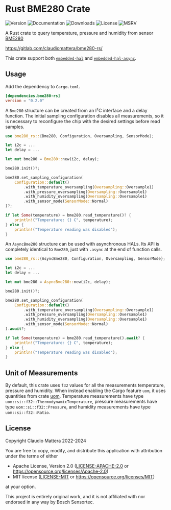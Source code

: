 Rust BME280 Crate
====

![Version](https://img.shields.io/crates/v/bme280-rs)
![Documentation](https://img.shields.io/docsrs/bme280-rs/0.1.0)
![Downloads](https://img.shields.io/crates/dv/bme280-rs/0.1.0)
![License](https://img.shields.io/crates/l/bme280-rs/0.1.0)
![MSRV](https://img.shields.io/crates/msrv/bme280-rs/0.1.0)

A Rust crate to query temperature, pressure and humidity from sensor [BME280]

<https://gitlab.com/claudiomattera/bme280-rs/>

[BME280]: https://www.bosch-sensortec.com/products/environmental-sensors/humidity-sensors-bme280/

This crate support both [`embedded-hal`][embedded-hal] and [`embedded-hal-async`][embedded-hal-async].

[embedded-hal]: https://crates.io/crates/embedded-hal
[embedded-hal-async]: https://crates.io/crates/embedded-hal-async


Usage
----

Add the dependency to `Cargo.toml`.

~~~~toml
[dependencies.bme280-rs]
version = "0.2.0"
~~~~

A `Bme280` structure can be created from an I²C interface and a delay function.
The initial sampling configuration disables all measurements, so it is necessary to reconfigure the chip with the desired settings before read samples.

~~~~rust
use bme280_rs::{Bme280, Configuration, Oversampling, SensorMode};

let i2c = ...
let delay = ...

let mut bme280 = Bme280::new(i2c, delay);

bme280.init()?;

bme280.set_sampling_configuration(
    Configuration::default()
        .with_temperature_oversampling(Oversampling::Oversample1)
        .with_pressure_oversampling(Oversampling::Oversample1)
        .with_humidity_oversampling(Oversampling::Oversample1)
        .with_sensor_mode(SensorMode::Normal)
)?;

if let Some(temperature) = bme280.read_temperature()? {
    println!("Temperature: {} C", temperature);
} else {
    println!("Temperature reading was disabled");
}
~~~~

An `AsyncBme280` structure can be used with asynchronous HALs.
Its API is completely identical to `Bme280`, just with `.async` at the end of function calls.

~~~~rust
use bme280_rs::{AsyncBme280, Configuration, Oversampling, SensorMode};

let i2c = ...
let delay = ...

let mut bme280 = AsyncBme280::new(i2c, delay);

bme280.init()?;

bme280.set_sampling_configuration(
    Configuration::default()
        .with_temperature_oversampling(Oversampling::Oversample1)
        .with_pressure_oversampling(Oversampling::Oversample1)
        .with_humidity_oversampling(Oversampling::Oversample1)
        .with_sensor_mode(SensorMode::Normal)
).await?;

if let Some(temperature) = bme280.read_temperature().await? {
    println!("Temperature: {} C", temperature);
} else {
    println!("Temperature reading was disabled");
}
~~~~


Unit of Measurements
----

By default, this crate uses `f32` values for all the measurements temperature, pressure and humidity.
When instead enabling the Cargo feature `uom`, it uses quantities from crate [uom].
Temperature measurements have type `uom::si::f32::ThermodynamicTemperature`, pressure measurements have type `uom::si::f32::Pressure`, and humidity measurements have type `uom::si::f32::Ratio`.

[uom]: https://crates.io/crates/uom


License
----

Copyright Claudio Mattera 2022-2024


You are free to copy, modify, and distribute this application with attribution under the terms of either

 * Apache License, Version 2.0
   ([LICENSE-APACHE-2.0](./LICENSE-APACHE-2.0.txt) or <https://opensource.org/licenses/Apache-2.0>)
 * MIT license
   ([LICENSE-MIT](./LICENSE-MIT.txt) or <https://opensource.org/licenses/MIT>)

at your option.

This project is entirely original work, and it is not affiliated with nor endorsed in any way by Bosch Sensortec.
